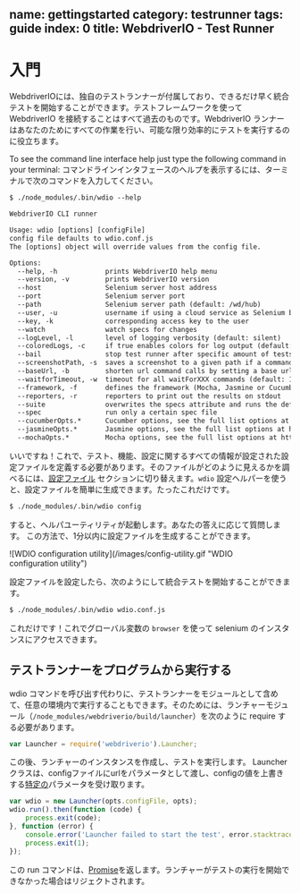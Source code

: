 name: gettingstarted
category: testrunner
tags: guide
index: 0
title: WebdriverIO - Test Runner
---

入門
===============

WebdriverIOには、独自のテストランナーが付属しており、できるだけ早く統合テストを開始することができます。テストフレームワークを使って WebdriverIO を接続することはすべて過去のものです。WebdriverIO ランナーはあなたのためにすべての作業を行い、可能な限り効率的にテストを実行するのに役立ちます。

To see the command line interface help just type the following command in your terminal:
コマンドラインインタフェースのヘルプを表示するには、ターミナルで次のコマンドを入力してください。

```txt
$ ./node_modules/.bin/wdio --help

WebdriverIO CLI runner

Usage: wdio [options] [configFile]
config file defaults to wdio.conf.js
The [options] object will override values from the config file.

Options:
  --help, -h            prints WebdriverIO help menu
  --version, -v         prints WebdriverIO version
  --host                Selenium server host address
  --port                Selenium server port
  --path                Selenium server path (default: /wd/hub)
  --user, -u            username if using a cloud service as Selenium backend
  --key, -k             corresponding access key to the user
  --watch               watch specs for changes
  --logLevel, -l        level of logging verbosity (default: silent)
  --coloredLogs, -c     if true enables colors for log output (default: true)
  --bail                stop test runner after specific amount of tests have failed (default: 0 - don't bail)
  --screenshotPath, -s  saves a screenshot to a given path if a command fails
  --baseUrl, -b         shorten url command calls by setting a base url
  --waitforTimeout, -w  timeout for all waitForXXX commands (default: 1000ms)
  --framework, -f       defines the framework (Mocha, Jasmine or Cucumber) to run the specs (default: mocha)
  --reporters, -r       reporters to print out the results on stdout
  --suite               overwrites the specs attribute and runs the defined suite
  --spec                run only a certain spec file
  --cucumberOpts.*      Cucumber options, see the full list options at https://github.com/webdriverio/wdio-cucumber-framework#cucumberopts-options
  --jasmineOpts.*       Jasmine options, see the full list options at https://github.com/webdriverio/wdio-jasmine-framework#jasminenodeopts-options
  --mochaOpts.*         Mocha options, see the full list options at http://mochajs.org
```

いいですね！これで、テスト、機能、設定に関するすべての情報が設定された設定ファイルを定義する必要があります。そのファイルがどのように見えるかを調べるには、[設定ファイル](/guide/testrunner/configurationfile.html) セクションに切り替えます。`wdio` 設定ヘルパーを使うと、設定ファイルを簡単に生成できます。たったこれだけです。

```sh
$ ./node_modules/.bin/wdio config
```

すると、ヘルパユーティリティが起動します。あなたの答えに応じて質問します。 この方法で、1分以内に設定ファイルを生成することができます。


<div class="cliwindow" style="width: 92%">
![WDIO configuration utility](/images/config-utility.gif "WDIO configuration utility")
</div>

設定ファイルを設定したら、次のようにして統合テストを開始することができます。

```sh
$ ./node_modules/.bin/wdio wdio.conf.js
```

これだけです！これでグローバル変数の `browser` を使って selenium のインスタンスにアクセスできます。

## テストランナーをプログラムから実行する

wdio コマンドを呼び出す代わりに、テストランナーをモジュールとして含めて、任意の環境内で実行することもできます。そのためには、ランチャーモジュール（`/node_modules/webdriverio/build/launcher`）を次のように require する必要があります。

```js
var Launcher = require('webdriverio').Launcher;
```

この後、ランチャーのインスタンスを作成し、テストを実行します。 Launcher クラスは、configファイルにurlをパラメータとして渡し、configの値を上書きする[特定の](https://github.com/webdriverio/webdriverio/blob/973f23d8949dae8168e96b1b709e5b19241a373b/lib/cli.js#L51-L55)パラメータを受け取ります。

```js
var wdio = new Launcher(opts.configFile, opts);
wdio.run().then(function (code) {
    process.exit(code);
}, function (error) {
    console.error('Launcher failed to start the test', error.stacktrace);
    process.exit(1);
});
```

この run コマンドは、[Promise](https://developer.mozilla.org/en-US/docs/Web/JavaScript/Reference/Global_Objects/Promise)を返します。ランチャーがテストの実行を開始できなかった場合はリジェクトされます。
